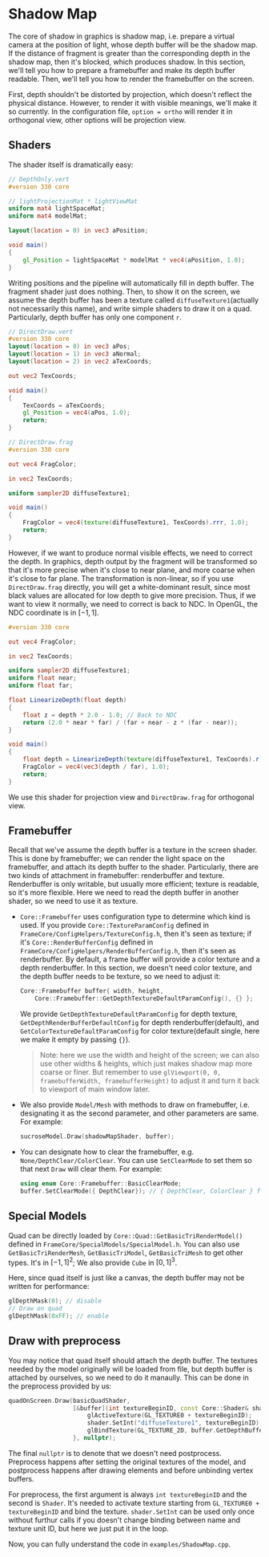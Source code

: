 # Shadow Map

The core of shadow in graphics is shadow map, i.e. prepare a virtual camera at the position of light, whose depth buffer will be the shadow map. If the distance of fragment is greater than the corresponding depth in the shadow map, then it's blocked, which produces shadow. In this section, we'll tell you how to prepare a framebuffer and make its depth buffer readable. Then, we'll tell you how to render the framebuffer on the screen.

First, depth shouldn't be distorted by projection, which doesn't reflect the physical distance. However, to render it with visible meanings, we'll make it so currently. In the configuration file, `option = ortho` will render it in orthogonal view, other options will be projection view.

## Shaders

The shader itself is dramatically easy:

```glsl
// DepthOnly.vert
#version 330 core

// lightProjectionMat * lightViewMat
uniform mat4 lightSpaceMat;
uniform mat4 modelMat;

layout(location = 0) in vec3 aPosition;

void main()
{
    gl_Position = lightSpaceMat * modelMat * vec4(aPosition, 1.0);    
}
```

Writing positions and the pipeline will automatically fill in depth buffer. The fragment shader just does nothing. Then, to show it on the screen, we assume the depth buffer has been a texture called `diffuseTexture1`(actually not necessarily this name), and write simple shaders to draw it on a quad. Particularly, depth buffer has only one component `r`.

```glsl
// DirectDraw.vert
#version 330 core
layout(location = 0) in vec3 aPos;
layout(location = 1) in vec3 aNormal;
layout(location = 2) in vec2 aTexCoords;

out vec2 TexCoords;

void main()
{
    TexCoords = aTexCoords;
    gl_Position = vec4(aPos, 1.0);
    return;
}

// DirectDraw.frag
#version 330 core

out vec4 FragColor;

in vec2 TexCoords;

uniform sampler2D diffuseTexture1;

void main()
{
    FragColor = vec4(texture(diffuseTexture1, TexCoords).rrr, 1.0);    
    return;
}
```

However, if we want to produce normal visible effects, we need to correct the depth. In graphics, depth output by the fragment will be transformed so that it's more precise when it's close to near plane, and more coarse when it's close to far plane. The transformation is non-linear, so if you use `DirectDraw.frag` directly, you will get a white-dominant result, since most black values are allocated for low depth to give more precision. Thus, if we want to view it normally, we need to correct is back to NDC. In OpenGL, the NDC coordinate is in $[-1,1]$.

```glsl
#version 330 core

out vec4 FragColor;

in vec2 TexCoords;

uniform sampler2D diffuseTexture1;
uniform float near;
uniform float far;

float LinearizeDepth(float depth)
{
    float z = depth * 2.0 - 1.0; // Back to NDC 
    return (2.0 * near * far) / (far + near - z * (far - near));
}

void main()
{
    float depth = LinearizeDepth(texture(diffuseTexture1, TexCoords).r);
    FragColor = vec4(vec3(depth / far), 1.0);    
    return;
}
```

We use this shader for projection view and `DirectDraw.frag` for orthogonal view.

## Framebuffer

Recall that we've assume the depth buffer is a texture in the screen shader. This is done by framebuffer; we can render the light space on the framebuffer, and attach its depth buffer to the shader. Particularly, there are two kinds of attachment in framebuffer: renderbuffer and texture. Renderbuffer is only writable, but usually more efficient; texture is readable, so it's more flexible. Here we need to read the depth buffer in another shader, so we need to use it as texture.

+ `Core::Framebuffer` uses configuration type to determine which kind is used. If you provide `Core::TextureParamConfig` defined in `FrameCore/ConfigHelpers/TextureConfig.h`, then it's seen as texture; if it's `Core::RenderBufferConfig` defined in `FrameCore/ConfigHelpers/RenderBufferConfig.h`, then it's seen as renderbuffer. By default, a frame buffer will provide a color texture and a depth renderbuffer. In this section, we doesn't need color texture, and the depth buffer needs to be texture, so we need to adjust it:

  ```c++
  Core::Framebuffer buffer{ width, height, 
      Core::Framebuffer::GetDepthTextureDefaultParamConfig(), {} };
  ```

  We provide `GetDepthTextureDefaultParamConfig` for depth texture, `GetDepthRenderBufferDefaultConfig` for depth renderbuffer(default), and `GetColorTextureDefaultParamConfig` for color texture(default single, here we make it empty by passing `{}`).

  > Note: here we use the width and height of the screen; we can also use other widths & heights, which just makes shadow map more coarse or finer. But remember to use `glViewport(0, 0, framebufferWidth, framebufferHeight)` to adjust it and turn it back to viewport of main window later.

+ We also provide `Model/Mesh` with methods to draw on framebuffer, i.e. designating it as the second parameter, and other parameters are same. For example:

  ```c++
  sucroseModel.Draw(shadowMapShader, buffer);
  ```

+ You can designate how to clear the framebuffer, e.g. `None/DepthClear/ColorClear`. You can use `SetClearMode` to set them so that next `Draw` will clear them. For example:

  ```c++
  using enum Core::Framebuffer::BasicClearMode;
  buffer.SetClearMode({ DepthClear}); // { DepthClear, ColorClear } for multiple clear mode.
  ```

## Special Models

Quad can be directly loaded by `Core::Quad::GetBasicTriRenderModel()` defined in `FrameCore/SpecialModels/SpecialModel.h`. You can also use `GetBasicTriRenderMesh`, `GetBasicTriModel`, `GetBasicTriMesh` to get other types. It's in $[-1,1]^2$; We also provide `Cube` in $[0,1]^3$.

Here, since quad itself is just like a canvas, the depth buffer may not be written for performance:

```c++
glDepthMask(0); // disable
// Draw on quad
glDepthMask(0xFF); // enable
```

## Draw with preprocess

You may notice that quad itself should attach the depth buffer. The textures needed by the model originally will be loaded from file, but depth buffer is attached by ourselves, so we need to do it manaully. This can be done in the preprocess provided by us:

```c++
quadOnScreen.Draw(basicQuadShader, 
                  [&buffer](int textureBeginID, const Core::Shader& shader) {
                      glActiveTexture(GL_TEXTURE0 + textureBeginID);
                      shader.SetInt("diffuseTexture1", textureBeginID);
                      glBindTexture(GL_TEXTURE_2D, buffer.GetDepthBuffer());
                  }, nullptr);
```

The final `nullptr` is to denote that we doesn't need postprocess. Preprocess happens after setting the original textures of the model, and postprocess happens after drawing elements and before unbinding vertex buffers.

For preprocess, the first argument is always `int textureBeginID` and the second is `Shader`. It's needed to activate texture starting from `GL_TEXTURE0 + textureBeginID` and bind the texture. `shader.SetInt` can be used only once without furthur calls if you doesn't change binding between name and texture unit ID, but here we just put it in the loop.

Now, you can fully understand the code in `examples/ShadowMap.cpp`.